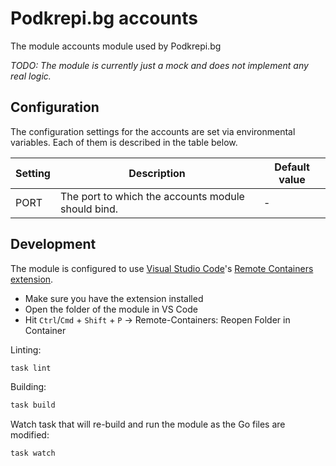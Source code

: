 # Podkrepi.bg accounts
The module accounts module used by Podkrepi.bg

_TODO: The module is currently just a mock and does not implement any real logic._

## Configuration
The configuration settings for the accounts are set via environmental variables. Each of them is described in the table below.

| Setting             | Description                                           | Default value |
|---------------------|-------------------------------------------------------|---------------|
| PORT                | The port to which the accounts module should bind.    | -             |

## Development
The module is configured to use [Visual Studio Code](https://code.visualstudio.com/download)'s [Remote Containers extension](https://code.visualstudio.com/docs/remote/containers).
 - Make sure you have the extension installed
 - Open the folder of the module in VS Code
 - Hit `Ctrl`/`Cmd` + `Shift` + `P` -> Remote-Containers: Reopen Folder in Container

Linting:
```bash
task lint
```

Building:
```bash
task build
```

Watch task that will re-build and run the module as the Go files are modified:
```bash
task watch
```